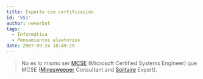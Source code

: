 ```yaml
---
title: Experto con certificación
id: '551'
author: neverbot
tags:
  - Informática
  - Pensamientos aleatorios
date: 2007-09-24 18:49:29
---
```


> No es lo mismo ser [MCSE](http://en.wikipedia.org/wiki/Microsoft_Certified_Professional#Microsoft_Certified_Systems_Engineer) (Microsoft Certified Systems Engineer) que MCSE ([Minesweeper](http://en.wikipedia.org/wiki/Minesweeper_(computer_game)) Consultant and [Solitaire](http://en.wikipedia.org/wiki/Solitaire) Expert).